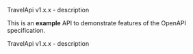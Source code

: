 TravelApi v1.x.x - description

This is an **example** API to demonstrate features of the OpenAPI specification.

TravelApi v1.x.x - description
